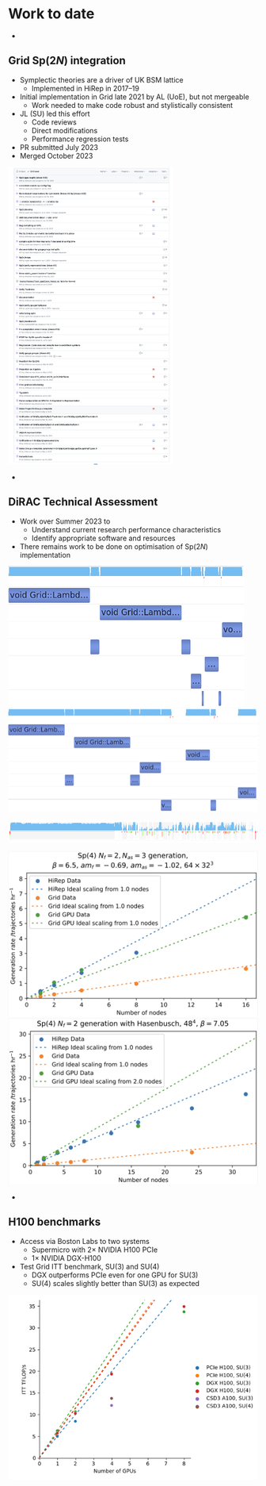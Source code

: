# Work to date

-

## Grid Sp(2$N$) integration

<div id="left">

- Symplectic theories are a driver of UK BSM lattice
  - Implemented in HiRep in 2017&ndash;19
- Initial implementation in Grid late 2021 by AL (UoE), but not mergeable
  - Work needed to make code robust and stylistically consistent
- JL (SU) led this effort
  - Code reviews
  - Direct modifications
  - Performance regression tests
- PR submitted July 2023
- Merged October 2023

</div>

<div id="right">

<img src="./figs/sp2n-grid-github.png" alt="Screen shot of GitHub issues and pull requests" height="600px" class="fragment">

</div>

-

## DiRAC Technical Assessment

<div id="left">

- Work over Summer 2023 to
  - Understand current research performance characteristics
  - Identify appropriate software and resources
- There remains work to be done on optimisation of Sp(2$N$) implementation

![NVIDIA timeline](./figs/su3_timeline.png) <!-- .element height="200px" --> ![NVIDIA timeline](./figs/sp4_timeline.png) <!-- .element height="200px" --> 

![NVIDIA timeline](./figs/sp4_timeline_long.png) <!-- .element style="margin-top: -20px;" -->


</div>

<div id="right">

![Graph of multi-representation performance](./figs/grid-hirep-mr.png)
![Graph of Hasenbusch-accelerated performance](./figs/grid-hirep-hb.png)

</div>

-

## H100 benchmarks

<div id="left">

- Access via Boston Labs to two systems
  - Supermicro with 2$\times$ NVIDIA H100 PCIe
  - 1$\times$ NVIDIA DGX-H100
- Test Grid ITT benchmark, SU(3) and SU(4)
  - DGX outperforms PCIe even for one GPU for SU(3)
  - SU(4) scales slightly better than SU(3) as expected

</div>

<div id="right">

![Plot of Grid ITT benchmark comparison point on the machines tested, plus one node of CSD3 for comparison](./figs/h100.png)

</div>
